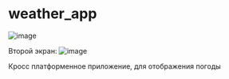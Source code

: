 # weather_app
![image](https://github.com/user-attachments/assets/b8af96de-5394-4758-b2b9-c953fa58e2eb)

Второй экран:
![image](https://github.com/user-attachments/assets/7df58377-a00b-4d0f-8dd3-45d51b58ce97)


Кросс платформенное приложение, для отображения погоды
